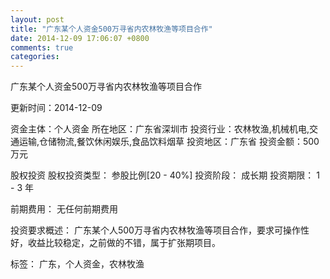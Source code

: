 ```yaml
---
layout: post
title: "广东某个人资金500万寻省内农林牧渔等项目合作"
date: 2014-12-09 17:06:07 +0800
comments: true
categories: 
---
```

广东某个人资金500万寻省内农林牧渔等项目合作



更新时间：2014-12-09

资金主体：个人资金
所在地区：广东省深圳市
投资行业：农林牧渔,机械机电,交通运输,仓储物流,餐饮休闲娱乐,食品饮料烟草
投资地区：广东省
投资金额：500万元

股权投资
股权投资类型：
                            参股比例[20 - 40%] 
                                                                                投资阶段：
                            成长期 
                                                                                                                                        投资期限：
                            1 - 3 年

前期费用：
无任何前期费用

投资要求概述：
广东某个人500万寻省内农林牧渔等项目合作，要求可操作性好，收益比较稳定，之前做的不错，属于扩张期项目。

标签：
广东，个人资金，农林牧渔

